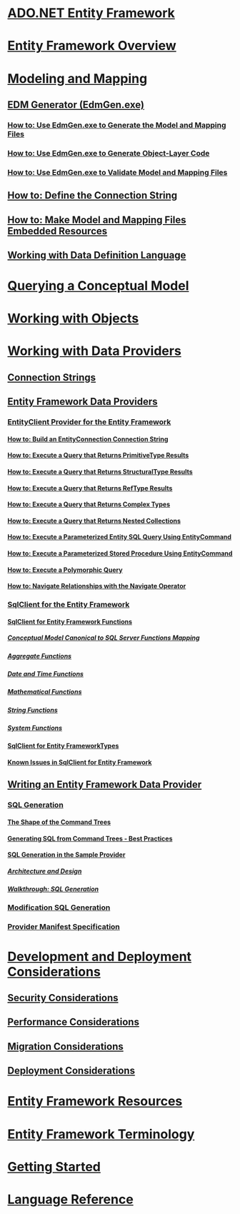 # [ADO.NET Entity Framework](index.md)
# [Entity Framework Overview](overview.md)
# [Modeling and Mapping](modeling-and-mapping.md)
## [EDM Generator (EdmGen.exe)](edm-generator-edmgen-exe.md)
### [How to: Use EdmGen.exe to Generate the Model and Mapping Files](how-to-use-edmgen-exe-to-generate-the-model-and-mapping-files.md)
### [How to: Use EdmGen.exe to Generate Object-Layer Code](how-to-use-edmgen-exe-to-generate-object-layer-code.md)
### [How to: Use EdmGen.exe to Validate Model and Mapping Files](how-to-use-edmgen-exe-to-validate-model-and-mapping-files.md)
## [How to: Define the Connection String](how-to-define-the-connection-string.md)
## [How to: Make Model and Mapping Files Embedded Resources](how-to-make-model-and-mapping-files-embedded-resources.md)
## [Working with Data Definition Language](working-with-data-definition-language.md)
# [Querying a Conceptual Model](querying-a-conceptual-model.md)
# [Working with Objects](working-with-objects.md)
# [Working with Data Providers](working-with-data-providers.md)
## [Connection Strings](connection-strings.md)
## [Entity Framework Data Providers](data-providers.md)
### [EntityClient Provider for the Entity Framework](entityclient-provider-for-the-entity-framework.md)
#### [How to: Build an EntityConnection Connection String](how-to-build-an-entityconnection-connection-string.md)
#### [How to: Execute a Query that Returns PrimitiveType Results](how-to-execute-a-query-that-returns-primitivetype-results.md)
#### [How to: Execute a Query that Returns StructuralType Results](how-to-execute-a-query-that-returns-structuraltype-results.md)
#### [How to: Execute a Query that Returns RefType Results](how-to-execute-a-query-that-returns-reftype-results.md)
#### [How to: Execute a Query that Returns Complex Types](how-to-execute-a-query-that-returns-complex-types.md)
#### [How to: Execute a Query that Returns Nested Collections](how-to-execute-a-query-that-returns-nested-collections.md)
#### [How to: Execute a Parameterized Entity SQL Query Using EntityCommand](how-to-execute-a-parameterized-entity-sql-query-using-entitycommand.md)
#### [How to: Execute a Parameterized Stored Procedure Using EntityCommand](how-to-execute-a-parameterized-stored-procedure-using-entitycommand.md)
#### [How to: Execute a Polymorphic Query](how-to-execute-a-polymorphic-query.md)
#### [How to: Navigate Relationships with the Navigate Operator](how-to-navigate-relationships-with-the-navigate-operator.md)
### [SqlClient for the Entity Framework](sqlclient-for-the-entity-framework.md)
#### [SqlClient for Entity Framework Functions](sqlclient-for-ef-functions.md)
##### [Conceptual Model Canonical to SQL Server Functions Mapping](conceptual-model-canonical-to-sql-server-functions-mapping.md)
##### [Aggregate Functions](aggregate-functions-sqlclient-for-entity-framework.md)
##### [Date and Time Functions](date-and-time-functions.md)
##### [Mathematical Functions](mathematical-functions.md)
##### [String Functions](string-functions.md)
##### [System Functions](system-functions.md)
#### [SqlClient for Entity FrameworkTypes](sqlclient-for-ef-types.md)
#### [Known Issues in SqlClient for Entity Framework](known-issues-in-sqlclient-for-entity-framework.md)
## [Writing an Entity Framework Data Provider](writing-an-ef-data-provider.md)
### [SQL Generation](sql-generation.md)
#### [The Shape of the Command Trees](the-shape-of-the-command-trees.md)
#### [Generating SQL from Command Trees - Best Practices](generating-sql-from-command-trees-best-practices.md)
#### [SQL Generation in the Sample Provider](sql-generation-in-the-sample-provider.md)
##### [Architecture and Design](architecture-and-design.md)
##### [Walkthrough: SQL Generation](walkthrough-sql-generation.md)
### [Modification SQL Generation](modification-sql-generation.md)
### [Provider Manifest Specification](provider-manifest-specification.md)
# [Development and Deployment Considerations](development-and-deployment-considerations.md)
## [Security Considerations](security-considerations.md)
## [Performance Considerations](performance-considerations.md)
## [Migration Considerations](migration-considerations.md)
## [Deployment Considerations](deployment-considerations.md)
# [Entity Framework Resources](resources.md)
# [Entity Framework Terminology](terminology.md)
# [Getting Started](getting-started.md)
# [Language Reference](language-reference/)
